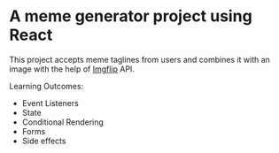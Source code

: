 # A meme generator project using React

This project accepts meme taglines from users and combines it with an image with the help of [Imgflip](https://api.imgflip.com/get_memes) API.

Learning Outcomes:
- Event Listeners
- State
- Conditional Rendering
- Forms
- Side effects
